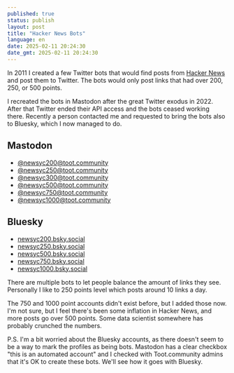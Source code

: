 ```yaml
---
published: true
status: publish
layout: post
title: "Hacker News Bots"
language: en
date: 2025-02-11 20:24:30
date_gmt: 2025-02-11 20:24:30
---
```


In 2011 I created a few Twitter bots that would find posts from [Hacker News](https://news.ycombinator.com) and post them to Twitter. The bots would only post links that had over 200, 250, or 500 points.

I recreated the bots in Mastodon after the great Twitter exodus in 2022. After that Twitter ended their API access and the bots ceased working there. Recently a person contacted me and requested to bring the bots also to Bluesky, which I now managed to do.

## Mastodon

- [@newsyc200@toot.community](https://toot.community/@newsyc200)
- [@newsyc250@toot.community](https://toot.community/@newsyc250)
- [@newsyc300@toot.community](https://toot.community/@newsyc300)
- [@newsyc500@toot.community](https://toot.community/@newsyc500)
- [@newsyc750@toot.community](https://toot.community/@newsyc750)
- [@newsyc1000@toot.community](https://toot.community/@newsyc1000)

## Bluesky

- [newsyc200.bsky.social](https://bsky.app/profile/newsyc200.bsky.social)
- [newsyc250.bsky.social](https://bsky.app/profile/newsyc250.bsky.social)
- [newsyc500.bsky.social](https://bsky.app/profile/newsyc500.bsky.social)
- [newsyc750.bsky.social](https://bsky.app/profile/newsyc750.bsky.social)
- [newsyc1000.bsky.social](https://bsky.app/profile/newsyc1000.bsky.social)

There are multiple bots to let people balance the amount of links they see. Personally I like to 250 points level which posts around 10 links a day.

The 750 and 1000 point accounts didn't exist before, but I added those now. I'm not sure, but I feel there's been some inflation in Hacker News, and more posts go over 500 points. Some data scientist somewhere has probably crunched the numbers.

P.S. I'm a bit worried about the Bluesky accounts, as there doesn't seem to be a way to mark the profiles as being bots. Mastodon has a clear checkbox "this&nbsp;is an automated account" and I checked with Toot.community admins that it's OK to create these bots. We'll see how it goes with Bluesky.